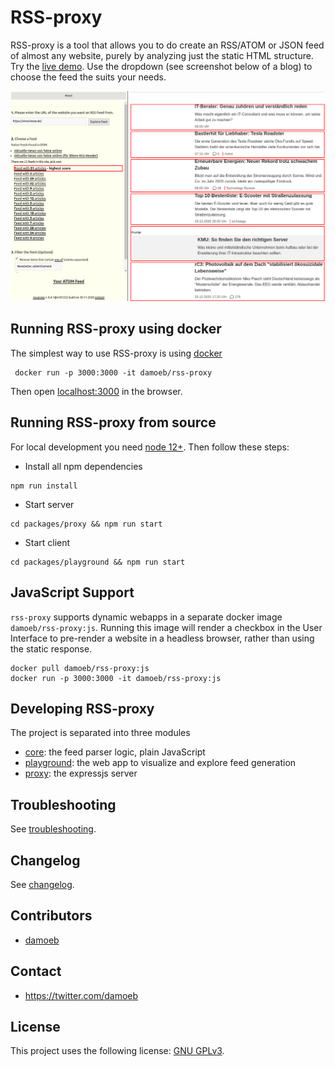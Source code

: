 # RSS-proxy

RSS-proxy is a tool that allows you to do create an RSS/ATOM or JSON feed of almost any website, 
purely by analyzing just the static HTML structure. Try the [live demo](https://rssproxy-v1.migor.org/). 
Use the dropdown (see screenshot below of a blog) to choose the feed the suits your needs.

![Playground](https://github.com/damoeb/rss-proxy/raw/master/docs/rssproxy-candidates.png "Playground")

## Running RSS-proxy using docker

The simplest way to use RSS-proxy is using [docker](https://docs.docker.com/install/)

```
 docker run -p 3000:3000 -it damoeb/rss-proxy
```
Then open [localhost:3000](http://localhost:3000) in the browser.

## Running RSS-proxy from source

For local development you need [node 12+](https://nodejs.org/en/). Then follow these steps:

- Install all npm dependencies
```
npm run install

```

- Start server
```
cd packages/proxy && npm run start

```

- Start client
```
cd packages/playground && npm run start

```

## JavaScript Support
`rss-proxy` supports dynamic webapps in a separate docker image `damoeb/rss-proxy:js`. Running this image will render a checkbox in the User Interface to pre-render a website in a headless browser, rather than using the static response.

```
docker pull damoeb/rss-proxy:js
docker run -p 3000:3000 -it damoeb/rss-proxy:js
```

## Developing RSS-proxy

The project is separated into three modules
- [core](packages/core/README.md): the feed parser logic, plain JavaScript
- [playground](packages/playground/README.md): the web app to visualize and explore feed generation
- [proxy](packages/proxy/README.md): the expressjs server

## Troubleshooting

See [troubleshooting](troubleshooting.md).

## Changelog

See [changelog](changelog.md).

## Contributors

* [damoeb](https://github.com/damoeb)

## Contact

* https://twitter.com/damoeb

## License

This project uses the following license: [GNU GPLv3](https://www.gnu.org/licenses/gpl-3.0.en.html).
